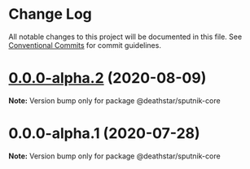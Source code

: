 # Change Log

All notable changes to this project will be documented in this file.
See [Conventional Commits](https://conventionalcommits.org) for commit guidelines.

# [0.0.0-alpha.2](https://git-codecommit.us-west-2.amazonaws.com/v1/repos/Deathstar/compare/@deathstar/sputnik-core@0.0.0-alpha.1...@deathstar/sputnik-core@0.0.0-alpha.2) (2020-08-09)

**Note:** Version bump only for package @deathstar/sputnik-core





# 0.0.0-alpha.1 (2020-07-28)

**Note:** Version bump only for package @deathstar/sputnik-core
